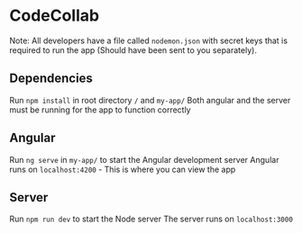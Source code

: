 # CodeCollab

Note: All developers have a file called `nodemon.json` with secret keys that is required to run the app (Should have been sent to you separately).

## Dependencies

Run `npm install` in root directory `/` and `my-app/`
Both angular and the server must be running for the app to function correctly

## Angular

Run `ng serve` in `my-app/` to start the Angular development server
Angular runs on `localhost:4200` - This is where you can view the app

## Server

Run `npm run dev` to start the Node server
The server runs on `localhost:3000`
